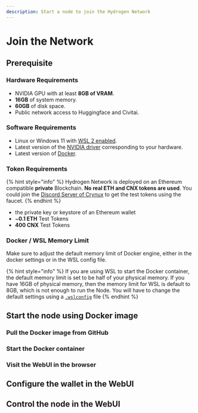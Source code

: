 ```yaml
---
description: Start a node to join the Hydrogen Network
---
```


# Join the Network

## Prerequisite

### Hardware Requirements

* NVIDIA GPU with at least **8GB of VRAM**.
* **16GB** of system memory.
* **60GB** of disk space.
* Public network access to Huggingface and Civitai.

### Software Requirements

* Linux or Windows 11 with [WSL 2 enabled](https://pureinfotech.com/install-wsl-windows-11/).
* Latest version of the [NVIDIA driver](https://www.nvidia.com/Download/index.aspx?lang=en-us) corresponding to your hardware.
* Latest version of [Docker](https://docs.docker.com/get-docker/).

### Token Requirements

{% hint style="info" %}
Hydrogen Network is deployed on an Ethereum compatible **private** Blockchain. **No real ETH and CNX tokens are used**. You could join the [Discord Server of Crynux](https://discord.gg/Ug2AHUbrrm) to get the test tokens using the faucet.
{% endhint %}

* the private key or keystore of an Ethereum wallet
* \~**0.1 ETH** Test Tokens
* **400 CNX** Test Tokens

### Docker / WSL Memory Limit

Make sure to adjust the default memory limit of Docker engine, either in the docker settings or in the WSL config file.

{% hint style="info" %}
If you are using WSL to start the Docker container, the default memory limit is set to be half of your physical memory. If you have 16GB of physical memory, then the memory limit for WSL is default to 8GB, which is not enough to run the Node. You will have to change the default settings using a [`.wslconfig`](https://learn.microsoft.com/en-us/answers/questions/1296124/how-to-increase-memory-and-cpu-limits-for-wsl2-win) file
{% endhint %}

## Start the node using Docker image

### Pull the Docker image from GitHub

### Start the Docker container

### Visit the WebUI in the browser

## Configure the wallet in the WebUI

## Control the node in the WebUI

&#x20;
